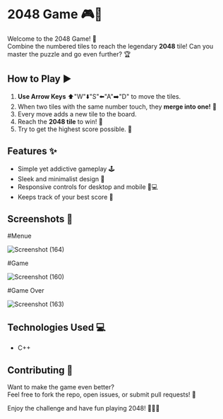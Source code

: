 # 2048 Game 🎮🧩

Welcome to the 2048 Game! 🚀  
Combine the numbered tiles to reach the legendary **2048** tile! Can you master the puzzle and go even further? 🏆

## How to Play ▶️

1. **Use Arrow Keys** ⬆️"W"⬇️"S"⬅️"A"➡️"D" to move the tiles.
2. When two tiles with the same number touch, they **merge into one!** 🔗
3. Every move adds a new tile to the board.
4. Reach the **2048 tile** to win! 🎉
5. Try to get the highest score possible. 💯

## Features ✨

- Simple yet addictive gameplay 🕹️
- Sleek and minimalist design 🎨
- Responsive controls for desktop and mobile 📱💻
- Keeps track of your best score 🏅

## Screenshots 📸

#Menue


![Screenshot (164)](https://github.com/user-attachments/assets/3eca8bc5-6b9f-4298-8e5c-e11e469fc902)

#Game


![Screenshot (160)](https://github.com/user-attachments/assets/48501ce1-dc67-41df-9a82-4242a2a12a8f)

#Game Over


![Screenshot (163)](https://github.com/user-attachments/assets/bc6bfc4b-ddce-405f-a049-b3508f7d2c26)



## Technologies Used 💻

- C++

## Contributing 🤝

Want to make the game even better?  
Feel free to fork the repo, open issues, or submit pull requests! 🙌

Enjoy the challenge and have fun playing 2048! 🎲🧠🔥
